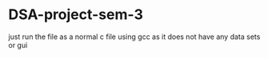 # DSA-project-sem-3
just run the file as a normal c file using gcc as it does not have any data sets or gui
